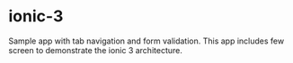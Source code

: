 # ionic-3
Sample app with tab navigation and form validation. This app includes few screen to demonstrate the ionic 3 architecture.


